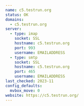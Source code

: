 ```yaml
---
name: c5.testrun.org
status: OK
domains: 
  - c5.testrun.org
server:
  - type: imap
    socket: SSL
    hostname: c5.testrun.org
    port: 993
    username: EMAILADDRESS
  - type: smtp
    socket: SSL
    hostname: c5.testrun.org
    port: 465
    username: EMAILADDRESS
last_checked: 2023-11
config_defaults:
  mvbox_move: 0
website: https://c5.testrun.org/
---
```

